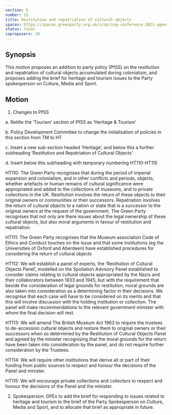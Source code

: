```yaml
---
section: E
number: 15
title: Restitution and repatriation of cultural objects
spaces: https://spaces.greenparty.org.uk/s/spring-conference-2021-agenda-forum2/?contentId=77469
status: final
coproposers: 18
---
```

## Synopsis

This motion proposes an addition to party policy (PfSS) on the restitution and repatriation of cultural objects accumulated during colonialism, and proposes adding the brief for heritage and tourism issues to the Party spokesperson on Culture, Media and Sport.

## Motion

1. Changes to PfSS

a. Retitle the ‘Tourism’ section of PfSS as ‘Heritage & Tourism’

b. Policy Development Committee to change the initialisation of policies in this section from TM to HT

c. Insert a new sub-section headed ‘Heritage’, and below this a further subheading ‘Restitution and Repatriation of Cultural Objects’

d. Insert below this subheading with temporary numbering HT110-HT115

HT110: The Green Party recognises that during the period of imperial expansion and colonialism, and in other conflicts and periods, objects, whether artefacts or human remains of cultural significance were appropriated and added to the collections of museums, and to private collections in the UK. Restitution involves the return of these objects  to their original owners or communities or their successors. Repatriation involves the return of cultural objects to a nation or state that is a successor to the original owners at the request of the government. The Green Party recognises that not only are there issues about the legal ownership of these cultural objects, but also moral arguments in favour of restitution and repatriation.

HT111: The Green Party recognises that the Museum association Code of Ethics and Conduct touches on the issue and that some institutions (eg the Universities of Oxford and Aberdeen) have established procedures for considering the return of cultural objects

HT112: We will establish a panel of experts, the ‘Restitution of Cultural Objects Panel’, modelled on the Spoliation Advisory Panel established to consider claims relating to cultural objects appropriated by the Nazis and their collaborators between 1933 and 1945, but with the requirement that beside the consideration of legal grounds for restitution, moral grounds are also taken into consideration as a determining factor in their decisions. We recognise that each case will have to be considered on its merits and that this will involve discussion with the holding institution or collection. The panel will make recommendations to the relevant government minister with whom the final decision will rest.

HT113: We will amend The British Museum Act 1963 to require the trustees to de-accession cultural objects and restore them to original owners or their successors when so determined by the Restitution of Cultural Objects Panel and agreed by the minister recognising that the moral grounds for the return have been taken into consideration by the panel, and do not require further consideration by the Trustees.

HT114: We will require other institutions that derive all or part of their funding from public sources to respect and honour the decisions of the Panel and minister.

HT115: We will encourage private collections and collectors to respect and honour the decisions of the Panel and the minister.

2.  Spokesperson: GPEx to add the brief for responding to issues related to heritage and tourism to the brief of the Party Spokesperson on Culture, Media and Sport, and to allocate that brief as appropriate in future.
